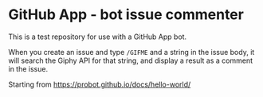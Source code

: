 # GitHub App - bot issue commenter

This is a test repository for use with a GitHub App bot. 

When you create an issue and type `/GIFME` and a string in the issue body, it will search the Giphy API for that string, and display a result as a comment in the issue.

Starting from https://probot.github.io/docs/hello-world/
